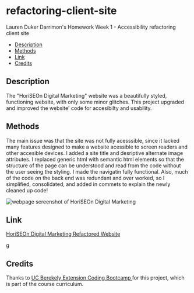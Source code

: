 # refactoring-client-site
Lauren Duker Darrimon's Homework Week 1 - Accessibility refactoring client site 


* [Description](#description)
* [Methods](#methods)
* [Link](#link)
* [Credits](#credits)


## Description

The "HoriSEOn Digital Marketing" website was a beautifully styled, functioning website, with only some minor glitches. This project upgraded and improved the website' code for accesibilty and usability.  


## Methods 

The main issue was that the site was not fully acesssible, since it lacked many features designed to make a website acessible to screen readers and other accesible devices. I added a site title and desriptive alternate image attributes. I replaced generic html with semantic html elements so that the structure of the page can be understood and read from the code without the user seeing the styling. I made the navigatin fully functional. Also, much of the code on the back end was redundant and over worked, so I simplified, consolidated, and added in commets to explain the newly cleaned up code! 


![webpage screenshot of HoriSEOn Digital Marketing](assets/images/horiseon-refactoring-client-site.png)


## Link

[HoriSEOn Digital Marketing Refactored Website](https://laurendarrimon.github.io/refactoring-client-site/)

g
## Credits

Thanks to [UC Berekely Extension Coding Bootcamp ](https://bootcamp.berkeley.edu/coding/)
 for this project, which is part of the course curriculum. 

